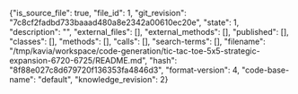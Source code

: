 {"is_source_file": true, "file_id": 1, "git_revision": "7c8cf2fadbd733baaad480a8e2342a00610ec20e", "state": 1, "description": "", "external_files": [], "external_methods": [], "published": [], "classes": [], "methods": [], "calls": [], "search-terms": [], "filename": "/tmp/kavia/workspace/code-generation/tic-tac-toe-5x5-strategic-expansion-6720-6725/README.md", "hash": "8f88e027c8d679720f136353fa4846d3", "format-version": 4, "code-base-name": "default", "knowledge_revision": 2}